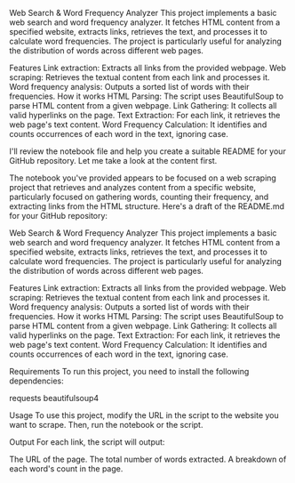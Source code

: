 Web Search & Word Frequency Analyzer
This project implements a basic web search and word frequency analyzer. It fetches HTML content from a specified website, extracts links, retrieves the text, and processes it to calculate word frequencies. The project is particularly useful for analyzing the distribution of words across different web pages.

Features
Link extraction: Extracts all links from the provided webpage.
Web scraping: Retrieves the textual content from each link and processes it.
Word frequency analysis: Outputs a sorted list of words with their frequencies.
How it works
HTML Parsing: The script uses BeautifulSoup to parse HTML content from a given webpage.
Link Gathering: It collects all valid hyperlinks on the page.
Text Extraction: For each link, it retrieves the web page's text content.
Word Frequency Calculation: It identifies and counts occurrences of each word in the text, ignoring case.


I'll review the notebook file and help you create a suitable README for your GitHub repository. Let me take a look at the content first.

The notebook you've provided appears to be focused on a web scraping project that retrieves and analyzes content from a specific website, particularly focused on gathering words, counting their frequency, and extracting links from the HTML structure. Here's a draft of the README.md for your GitHub repository:

Web Search & Word Frequency Analyzer
This project implements a basic web search and word frequency analyzer. It fetches HTML content from a specified website, extracts links, retrieves the text, and processes it to calculate word frequencies. The project is particularly useful for analyzing the distribution of words across different web pages.

Features
Link extraction: Extracts all links from the provided webpage.
Web scraping: Retrieves the textual content from each link and processes it.
Word frequency analysis: Outputs a sorted list of words with their frequencies.
How it works
HTML Parsing: The script uses BeautifulSoup to parse HTML content from a given webpage.
Link Gathering: It collects all valid hyperlinks on the page.
Text Extraction: For each link, it retrieves the web page's text content.
Word Frequency Calculation: It identifies and counts occurrences of each word in the text, ignoring case.

Requirements
To run this project, you need to install the following dependencies:

requests
beautifulsoup4

Usage
To use this project, modify the URL in the script to the website you want to scrape. Then, run the notebook or the script.

Output
For each link, the script will output:

The URL of the page.
The total number of words extracted.
A breakdown of each word's count in the page.



